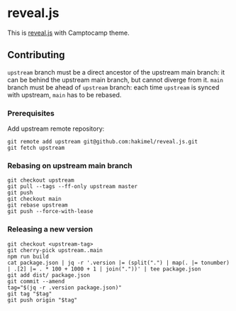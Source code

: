 # reveal.js

This is [reveal.js] with Camptocamp theme.

## Contributing

`upstream` branch must be a direct ancestor of the upstream main branch: it can be behind the upstream main branch, but cannot diverge from it. `main` branch must be ahead of `upstream` branch: each time `upstream` is synced with upstream, `main` has to be rebased.

### Prerequisites

Add upstream remote repository:

```
git remote add upstream git@github.com:hakimel/reveal.js.git
git fetch upstream
```

### Rebasing on upstream main branch

```
git checkout upstream
git pull --tags --ff-only upstream master
git push
git checkout main
git rebase upstream
git push --force-with-lease
```

### Releasing a new version

```
git checkout <upstream-tag>
git cherry-pick upstream..main
npm run build
cat package.json | jq -r '.version |= (split(".") | map(. |= tonumber) | .[2] |= . * 100 + 1000 + 1 | join("."))' | tee package.json
git add dist/ package.json
git commit --amend
tag="$(jq -r .version package.json)"
git tag "$tag"
git push origin "$tag"
```

[reveal.js]: https://revealjs.com/
